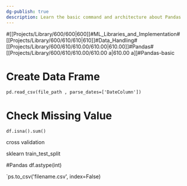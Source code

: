 ```yaml
---
dg-publish: true
description: Learn the basic command and architecture about Pandas
---
```

#[[Projects/Library/600/600\|600]]#ML_Libraries_and_Implementation#[[Projects/Library/600/610/610\|610]]#Data_Handling#[[Projects/Library/600/610/610.00/610.00\|610.00]]#Pandas#[[Projects/Library/600/610/610.00/610.00 a\|610.00 a]]#Pandas-basic


# Create Data Frame



`pd.read_csv(file_path , parse_dates=['DateColumn'])`


# Check Missing Value
`df.isna().sum()`




cross validation

sklearn
train_test_split 


#Pandas 
df.astype(int)



`ps.to_csv('filename.csv', index=False)
